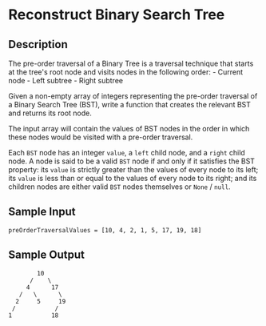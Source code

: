 # Reconstruct Binary Search Tree

## Description
The pre-order traversal of a Binary Tree is a traversal technique that starts at the tree's root node and visits nodes in the following order:
    - Current node
    - Left subtree
    - Right subtree

Given a non-empty array of integers representing the pre-order traversal of a Binary Search Tree (BST), write a function that creates the relevant BST and returns its root node.

The input array will contain the values of BST nodes in the order in which these nodes would be visited with a pre-order traversal.

Each `BST` node has an integer `value`, a `left` child node, and a `right` child node. A node is said to be a valid `BST` node if and only if it satisfies the BST property: its `value` is strictly greater than the values of every node to its left; its `value` is less than or equal to the values of every node to its right; and its children nodes are either valid `BST` nodes themselves or `None` / `null`.

## Sample Input
```
preOrderTraversalValues = [10, 4, 2, 1, 5, 17, 19, 18]
```

## Sample Output
```
        10
      /    \
     4      17
   /   \      \
  2     5     19
 /           /
1           18
```
